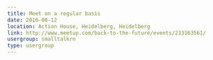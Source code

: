 ```yaml
---
title: Meet on a regular basis
date: 2016-08-12
location: Action House, Heidelberg, Heidelberg
link: http://www.meetup.com/back-to-the-future/events/233163561/
usergroup: smalltalkrn
type: usergroup
---
```

